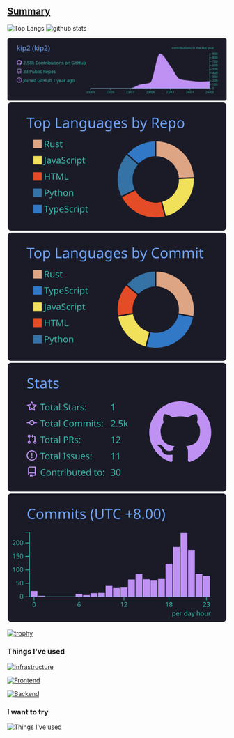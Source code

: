 

<!--
**kip2/kip2** is a ✨ _special_ ✨ repository because its `README.md` (this file) appears on your GitHub profile.

Here are some ideas to get you started:

- 🔭 I’m currently working on ...
- 🌱 I’m currently learning ...
- 👯 I’m looking to collaborate on ...
- 🤔 I’m looking for help with ...
- 💬 Ask me about ...
- 📫 How to reach me: ...
- 😄 Pronouns: ...
- ⚡ Fun fact: ...
-->



## [Summary](./tokyonight/README.md)

<p align="left">
  <img alt="Top Langs" height="150px" src="https://github-readme-stats.vercel.app/api/top-langs/?username=kip2&layout=donut&theme=tokyonight" />
  <img alt="github stats" height="150px" src="https://github-readme-stats.vercel.app/api?username=kip2&show_icons=true&theme=tokyonight" />
</p>

  [![](https://raw.githubusercontent.com/kip2/kip2/main/profile-summary-card-output/tokyonight/0-profile-details.svg)](https://github.com/vn7n24fzkq/github-profile-summary-cards)
[![](https://raw.githubusercontent.com/kip2/kip2/main/profile-summary-card-output/tokyonight/1-repos-per-language.svg)](https://github.com/vn7n24fzkq/github-profile-summary-cards) [![](https://raw.githubusercontent.com/kip2/kip2/main/profile-summary-card-output/tokyonight/2-most-commit-language.svg)](https://github.com/vn7n24fzkq/github-profile-summary-cards)
[![](https://raw.githubusercontent.com/kip2/kip2/main/profile-summary-card-output/tokyonight/3-stats.svg)](https://github.com/vn7n24fzkq/github-profile-summary-cards) [![](https://raw.githubusercontent.com/kip2/kip2/main/profile-summary-card-output/tokyonight/4-productive-time.svg)](https://github.com/vn7n24fzkq/github-profile-summary-cards)

[![trophy](https://github-profile-trophy.vercel.app/?username=kip2&theme=tokyonight)](https://github.com/ryo-ma/github-profile-trophy)



<h3 align="left">Things I've used</h3>

[![Infrastructure](https://skillicons.dev/icons?i=aws,docker,nginx,figma&theme=light)](https://skillicons.dev)

[![Frontend](https://skillicons.dev/icons?i=html,css,js,nodejs,react,figma&theme=light)](https://skillicons.dev)

[![Backend](https://skillicons.dev/icons?i=js,php,python,nodejs,rust,java,scala,figma&theme=light)](https://skillicons.dev)


<h3 align="left">I want to try</h3>

[![Things I've used](https://skillicons.dev/icons?i=arch,arduino,bash,blender,bsd,bun,c,cs,cpp,clojure,cmake,dart,deno,dotnet,elixir,emacs,flutter,forth,gradle,go,godot,graphql,haskell,htmx,kali,kotlin,kubernetes,laravel,latex,linux,lua,neovim,nextjs,nim,nix,ocaml,opencv,perl,powershell,processing,regex,ruby,svg,unity,unreal,vue,wasm,zig,figma&theme=light)](https://skillicons.dev)
